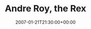 ---
templateKey: event
guid: 08937642-6eab-11ea-99c5-002590d1d1b0
date: 2007-01-21T21:30:00+00:00
eventTime: '9:30pm'
title: Andre Roy, the Rex
artist: Andre Roy
city: Toronto
venue: the Rex
group: Tim Shia
guests: Mark Cashion
---